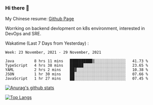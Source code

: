 ### Hi there 👋

My Chinese resume: [Github Page](https://spencercjh.github.io/resume/)

Worrking on backend devlopment on k8s environment, interested in DevOps and SRE.

Wakatime (Last 7 Days from Yesterday) :

<!--START_SECTION:waka-->
```text
Week: 23 November, 2021 - 29 November, 2021

Java         8 hrs 11 mins   ██████████▒░░░░░░░░░░░░░░   41.73 % 
TypeScript   4 hrs 38 mins   ██████░░░░░░░░░░░░░░░░░░░   23.65 % 
YAML         2 hrs 2 mins    ██▓░░░░░░░░░░░░░░░░░░░░░░   10.38 % 
JSON         1 hr 30 mins    ██░░░░░░░░░░░░░░░░░░░░░░░   07.66 % 
JavaScript   1 hr 27 mins    ██░░░░░░░░░░░░░░░░░░░░░░░   07.45 % 
```
<!--END_SECTION:waka-->

[![Anurag's github stats](https://github-readme-stats.vercel.app/api?username=spencercjh&theme=tokyonight&show_icons=true)](https://github.com/anuraghazra/github-readme-stats)

[![Top Langs](https://github-readme-stats.vercel.app/api/top-langs/?username=spencercjh&layout=compact&theme=tokyonight)](https://github.com/anuraghazra/github-readme-stats)
